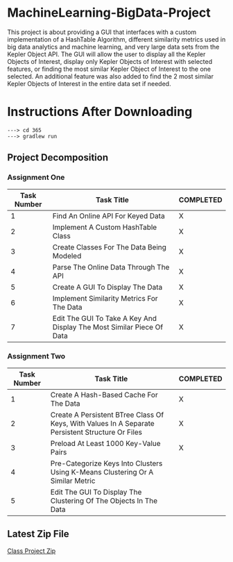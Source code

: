 # MachineLearning-BigData-Project
This project is about providing a GUI that interfaces with a custom implementation of a HashTable Algorithm, different similarity metrics used in big data analytics and machine learning, and very large data sets from the Kepler Object API. The GUI will allow the user to display all the Kepler Objects of Interest, display only Kepler Objects of Interest with selected features, or finding the most similar Kepler Object of Interest to the one selected. An additional feature was also added to find the 2 most similar Kepler Objects of Interest in the entire data set if needed.
# Instructions After Downloading
```
---> cd 365
---> gradlew run
```

## Project Decomposition
### Assignment One
Task Number | Task Title | COMPLETED
----------- | ---------- | ---------
1 | Find An Online API For Keyed Data | X
2 | Implement A Custom HashTable Class | X
3 | Create Classes For The Data Being Modeled | X
4 | Parse The Online Data Through The API | X
5 | Create A GUI To Display The Data | X
6 | Implement Similarity Metrics For The Data | X
7 | Edit The GUI To Take A Key And Display The Most Similar Piece Of Data | X

### Assignment Two
Task Number | Task Title | COMPLETED
----------- | ---------- | ---------
1 | Create A Hash-Based Cache For The Data | X
2 | Create A Persistent BTree Class Of Keys, With Values In A Separate Persistent Structure Or Files | X
3 | Preload At Least 1000 Key-Value Pairs | X
4 | Pre-Categorize Keys Into Clusters Using K-Means Clustering Or A Similar Metric | 
5 | Edit The GUI To Display The Clustering Of The Objects In The Data | 

## Latest Zip File
[Class Project Zip](http://cs.oswego.edu/~kzeller/Portfolio/coursework/csc365/MachineLearning-BigData-Project.zip)